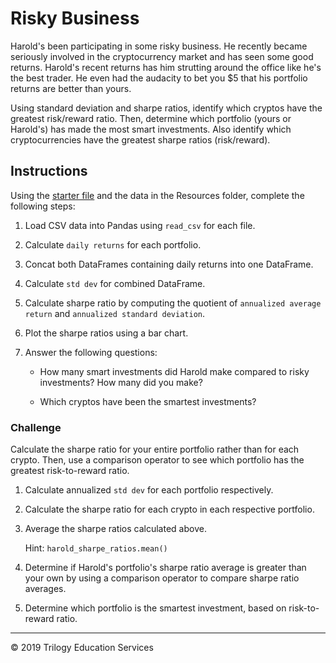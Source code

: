 # Risky Business

Harold's been participating in some risky business. He recently became seriously involved in the cryptocurrency market and has seen some good returns. Harold's recent returns has him strutting around the office like he's the best trader. He even had the audacity to bet you $5 that his portfolio returns are better than yours.

Using standard deviation and sharpe ratios, identify which cryptos have the greatest risk/reward ratio. Then, determine which portfolio (yours or Harold's) has made the most smart investments. Also identify which cryptocurrencies have the greatest sharpe ratios (risk/reward).

## Instructions

Using the [starter file](Unsolved/Core/risky_business.ipynb) and the data in the Resources folder, complete the following steps:

1. Load CSV data into Pandas using `read_csv` for each file.

2. Calculate `daily returns` for each portfolio.

3. Concat both DataFrames containing daily returns into one DataFrame.

4. Calculate `std dev` for combined DataFrame.

5. Calculate sharpe ratio by computing the quotient of `annualized average return` and `annualized standard deviation`.

6. Plot the sharpe ratios using a bar chart.

7. Answer the following questions: 

    * How many smart investments did Harold make compared to risky investments? How many did you make?
    
    * Which cryptos have been the smartest investments?

### Challenge

Calculate the sharpe ratio for your entire portfolio rather than for each crypto. Then, use a comparison operator to see which portfolio has the greatest risk-to-reward ratio.

1. Calculate annualized `std dev` for each portfolio respectively.

2. Calculate the sharpe ratio for each crypto in each respective portfolio.

3. Average the sharpe ratios calculated above. 

    Hint: `harold_sharpe_ratios.mean()`

4. Determine if Harold's portfolio's sharpe ratio average is greater than your own by using a comparison operator to compare sharpe ratio averages.

5. Determine which portfolio is the smartest investment, based on risk-to-reward ratio.

- - - 

© 2019 Trilogy Education Services
